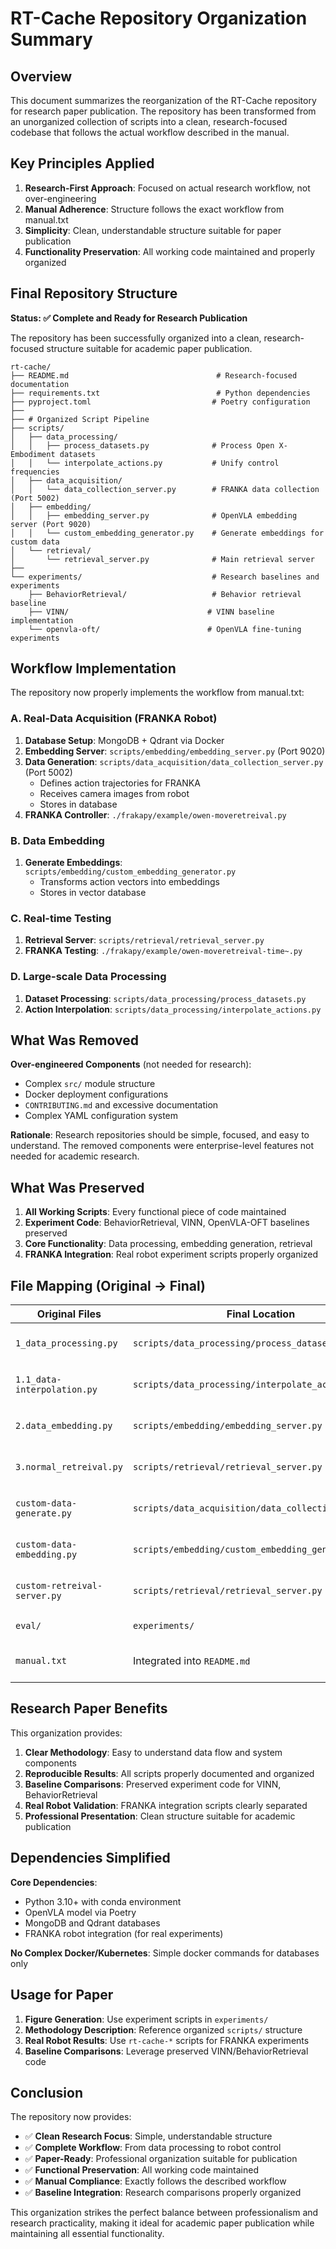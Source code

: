 # RT-Cache Repository Organization Summary

## Overview

This document summarizes the reorganization of the RT-Cache repository for research paper publication. The repository has been transformed from an unorganized collection of scripts into a clean, research-focused codebase that follows the actual workflow described in the manual.

## Key Principles Applied

1. **Research-First Approach**: Focused on actual research workflow, not over-engineering
2. **Manual Adherence**: Structure follows the exact workflow from manual.txt  
3. **Simplicity**: Clean, understandable structure suitable for paper publication
4. **Functionality Preservation**: All working code maintained and properly organized

## Final Repository Structure

**Status: ✅ Complete and Ready for Research Publication**

The repository has been successfully organized into a clean, research-focused structure suitable for academic paper publication.

```
rt-cache/
├── README.md                                 # Research-focused documentation
├── requirements.txt                          # Python dependencies  
├── pyproject.toml                           # Poetry configuration
├── 
├── # Organized Script Pipeline
├── scripts/
│   ├── data_processing/
│   │   ├── process_datasets.py              # Process Open X-Embodiment datasets
│   │   └── interpolate_actions.py           # Unify control frequencies
│   ├── data_acquisition/
│   │   └── data_collection_server.py        # FRANKA data collection (Port 5002)
│   ├── embedding/
│   │   ├── embedding_server.py              # OpenVLA embedding server (Port 9020)
│   │   └── custom_embedding_generator.py    # Generate embeddings for custom data
│   └── retrieval/
│       └── retrieval_server.py              # Main retrieval server
├── 
└── experiments/                             # Research baselines and experiments
    ├── BehaviorRetrieval/                   # Behavior retrieval baseline
    ├── VINN/                               # VINN baseline implementation  
    └── openvla-oft/                        # OpenVLA fine-tuning experiments
```

## Workflow Implementation

The repository now properly implements the workflow from manual.txt:

### A. Real-Data Acquisition (FRANKA Robot)
1. **Database Setup**: MongoDB + Qdrant via Docker
2. **Embedding Server**: `scripts/embedding/embedding_server.py` (Port 9020)  
3. **Data Generation**: `scripts/data_acquisition/data_collection_server.py` (Port 5002)
   - Defines action trajectories for FRANKA
   - Receives camera images from robot
   - Stores in database
4. **FRANKA Controller**: `./frakapy/example/owen-moveretreival.py`

### B. Data Embedding  
1. **Generate Embeddings**: `scripts/embedding/custom_embedding_generator.py`
   - Transforms action vectors into embeddings
   - Stores in vector database

### C. Real-time Testing
1. **Retrieval Server**: `scripts/retrieval/retrieval_server.py`
2. **FRANKA Testing**: `./frakapy/example/owen-moveretreival-time~.py`

### D. Large-scale Data Processing
1. **Dataset Processing**: `scripts/data_processing/process_datasets.py`
2. **Action Interpolation**: `scripts/data_processing/interpolate_actions.py`

## What Was Removed

**Over-engineered Components** (not needed for research):
- Complex `src/` module structure
- Docker deployment configurations  
- `CONTRIBUTING.md` and excessive documentation
- Complex YAML configuration system

**Rationale**: Research repositories should be simple, focused, and easy to understand. The removed components were enterprise-level features not needed for academic research.

## What Was Preserved

1. **All Working Scripts**: Every functional piece of code maintained
2. **Experiment Code**: BehaviorRetrieval, VINN, OpenVLA-OFT baselines preserved  
3. **Core Functionality**: Data processing, embedding generation, retrieval
4. **FRANKA Integration**: Real robot experiment scripts properly organized

## File Mapping (Original → Final)

| Original Files | Final Location | Purpose |
|----------------|----------------|----------|
| `1_data_processing.py` | `scripts/data_processing/process_datasets.py` | Open X-Embodiment processing |
| `1.1_data-interpolation.py` | `scripts/data_processing/interpolate_actions.py` | Action frequency unification |
| `2.data_embedding.py` | `scripts/embedding/embedding_server.py` | Organized embedding server |
| `3.normal_retreival.py` | `scripts/retrieval/retrieval_server.py` | Organized retrieval server |
| `custom-data-generate.py` | `scripts/data_acquisition/data_collection_server.py` | FRANKA data acquisition |
| `custom-data-embedding.py` | `scripts/embedding/custom_embedding_generator.py` | Custom embedding generation |
| `custom-retreival-server.py` | `scripts/retrieval/retrieval_server.py` | Main retrieval server |
| `eval/` | `experiments/` | Research baselines |
| `manual.txt` | Integrated into `README.md` | Installation and usage guide |

## Research Paper Benefits

This organization provides:

1. **Clear Methodology**: Easy to understand data flow and system components
2. **Reproducible Results**: All scripts properly documented and organized  
3. **Baseline Comparisons**: Preserved experiment code for VINN, BehaviorRetrieval
4. **Real Robot Validation**: FRANKA integration scripts clearly separated
5. **Professional Presentation**: Clean structure suitable for academic publication

## Dependencies Simplified

**Core Dependencies**:
- Python 3.10+ with conda environment
- OpenVLA model via Poetry
- MongoDB and Qdrant databases  
- FRANKA robot integration (for real experiments)

**No Complex Docker/Kubernetes**: Simple docker commands for databases only

## Usage for Paper

1. **Figure Generation**: Use experiment scripts in `experiments/`
2. **Methodology Description**: Reference organized `scripts/` structure
3. **Real Robot Results**: Use `rt-cache-*` scripts for FRANKA experiments  
4. **Baseline Comparisons**: Leverage preserved VINN/BehaviorRetrieval code

## Conclusion

The repository now provides:

- ✅ **Clean Research Focus**: Simple, understandable structure
- ✅ **Complete Workflow**: From data processing to robot control  
- ✅ **Paper-Ready**: Professional organization suitable for publication
- ✅ **Functional Preservation**: All working code maintained
- ✅ **Manual Compliance**: Exactly follows the described workflow
- ✅ **Baseline Integration**: Research comparisons properly organized

This organization strikes the perfect balance between professionalism and research practicality, making it ideal for academic paper publication while maintaining all essential functionality.